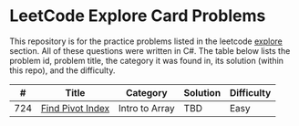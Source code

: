 # LeetCode Explore Card Problems

This repository is for the practice problems listed in the leetcode [explore](https://leetcode.com/explore/learn/) section. All of these questions were written in C#.
The table below lists the problem id, problem title, the category it was found in, its solution (within this repo), and the difficulty. 

|#|Title|Category|Solution|Difficulty
|---|---|---|---|---|
|724|[Find Pivot Index](https://leetcode.com/explore/learn/card/array-and-string/201/introduction-to-array/1144/)|Intro to Array|TBD|Easy|
